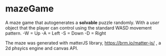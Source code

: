 # mazeGame

A maze game that autogenerates a **solvable** puzzle randomly. With a *user* object that the player can control using the standard WASD movement pattern.
      -W = Up
      -A = Left
      -S = Down
      -D = Right
      
The maze was generated with matterJS library, https://brm.io/matter-js/ , a 2d phsyics engine and canvas API. 
